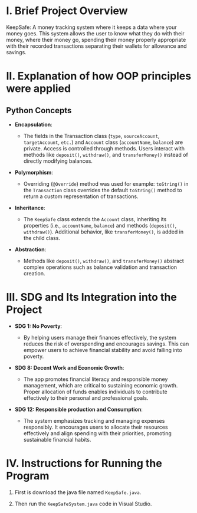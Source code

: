 # I. Brief Project Overview

KeepSafe: A money tracking system where it keeps a data where your money goes. This system allows the user to know what they do with their money, where their money go, spending their money properly appropriate with their recorded transactions separating their wallets for allowance and savings. 

# II. Explanation of how OOP principles were applied
##  Python Concepts
  - **Encapsulation**:
    - The fields in the Transaction class (`type`, `sourceAccount`, `targetAccount`, `etc.`) and `Account` class (`accountName`, `balance`) are private. 
     Access is controlled through methods.
Users interact with methods like `deposit()`, `withdraw()`, and `transferMoney()` instead of directly modifying balances.
      
  - **Polymorphism**:
    - Overriding (`@Override`) method was used for example: `toString()` in the `Transaction` class overrides the default `toString()` method to return a custom representation of transactions.
      
  - **Inheritance**:
    - The `KeepSafe` class extends the `Account` class, inheriting its properties (i.e., `accountName`, `balance`) and methods (`deposit()`, `withdraw()`). Additional behavior, like `transferMoney()`, is added in the child class.
      
  - **Abstraction**:
    - Methods like `deposit()`, `withdraw()`, and `transferMoney()` abstract complex operations such as balance validation and transaction creation. 
# III. SDG and Its Integration into the Project

  - **SDG 1: No Poverty**:
    - By helping users manage their finances effectively, the system reduces the risk of overspending and encourages savings. This can empower users to achieve financial stability and avoid falling into poverty. 
 
  - **SDG 8: Decent Work and Economic Growth**:
    - The app promotes financial literacy and responsible money management, which are critical to sustaining economic growth. Proper allocation of funds enables individuals to contribute effectively to their personal and professional goals. 
 
  - **SDG 12: Responsible production and Consumption**: 
    - The system emphasizes tracking and managing expenses responsibly. It encourages users to allocate their resources effectively and align spending with their priorities, promoting sustainable financial habits.  


# IV. Instructions for Running the Program

 1. First is download the java file named `KeepSafe.java`.

2. Then run the `KeepSafeSystem.java` code in Visual Studio.
   
